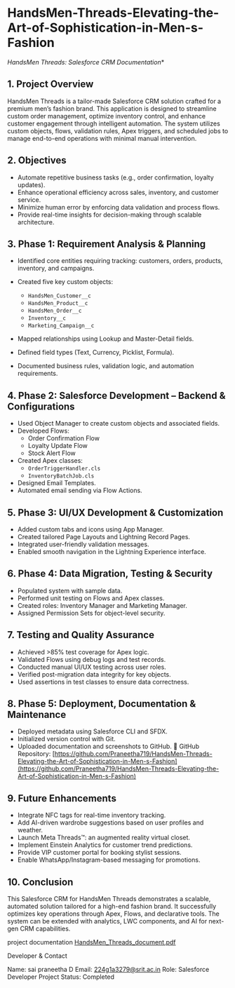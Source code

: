 # HandsMen-Threads-Elevating-the-Art-of-Sophistication-in-Men-s-Fashion
*HandsMen Threads: Salesforce CRM Documentation**
## **1. Project Overview**
HandsMen Threads is a tailor-made Salesforce CRM solution crafted for a premium men’s fashion brand. This application is designed to streamline custom order management, optimize inventory control, and enhance customer engagement through intelligent automation. The system utilizes custom objects, flows, validation rules, Apex triggers, and scheduled jobs to manage end-to-end operations with minimal manual intervention.
## **2. Objectives**
* Automate repetitive business tasks (e.g., order confirmation, loyalty updates).
* Enhance operational efficiency across sales, inventory, and customer service.
* Minimize human error by enforcing data validation and process flows.
* Provide real-time insights for decision-making through scalable architecture.
## **3. Phase 1: Requirement Analysis & Planning**
* Identified core entities requiring tracking: customers, orders, products, inventory, and campaigns.
* Created five key custom objects:

  * `HandsMen_Customer__c`
  * `HandsMen_Product__c`
  * `HandsMen_Order__c`
  * `Inventory__c`
  * `Marketing_Campaign__c`
* Mapped relationships using Lookup and Master-Detail fields.
* Defined field types (Text, Currency, Picklist, Formula).
* Documented business rules, validation logic, and automation requirements.
## **4. Phase 2: Salesforce Development – Backend & Configurations**
* Used Object Manager to create custom objects and associated fields.
* Developed Flows:
  * Order Confirmation Flow
  * Loyalty Update Flow
  * Stock Alert Flow
* Created Apex classes:
  * `OrderTriggerHandler.cls`
  * `InventoryBatchJob.cls`
* Designed Email Templates.
* Automated email sending via Flow Actions.
## **5. Phase 3: UI/UX Development & Customization**
* Added custom tabs and icons using App Manager.
* Created tailored Page Layouts and Lightning Record Pages.
* Integrated user-friendly validation messages.
* Enabled smooth navigation in the Lightning Experience interface.
## **6. Phase 4: Data Migration, Testing & Security**

* Populated system with sample data.
* Performed unit testing on Flows and Apex classes.
* Created roles: Inventory Manager and Marketing Manager.
* Assigned Permission Sets for object-level security.
## **7. Testing and Quality Assurance**
* Achieved >85% test coverage for Apex logic.
* Validated Flows using debug logs and test records.
* Conducted manual UI/UX testing across user roles.
* Verified post-migration data integrity for key objects.
* Used assertions in test classes to ensure data correctness.
## **8. Phase 5: Deployment, Documentation & Maintenance**
* Deployed metadata using Salesforce CLI and SFDX.
* Initialized version control with Git.
* Uploaded documentation and screenshots to GitHub.
🔗 GitHub Repository:
[https://github.com/Praneetha719/HandsMen-Threads-Elevating-the-Art-of-Sophistication-in-Men-s-Fashion](https://github.com/Praneetha719/HandsMen-Threads-Elevating-the-Art-of-Sophistication-in-Men-s-Fashion)
## **9. Future Enhancements**
* Integrate NFC tags for real-time inventory tracking.
* Add AI-driven wardrobe suggestions based on user profiles and weather.
* Launch Meta Threads™: an augmented reality virtual closet.
* Implement Einstein Analytics for customer trend predictions.
* Provide VIP customer portal for booking stylist sessions.
* Enable WhatsApp/Instagram-based messaging for promotions.
## **10. Conclusion**
This Salesforce CRM for HandsMen Threads demonstrates a scalable, automated solution tailored for a high-end fashion brand. It successfully optimizes key operations through Apex, Flows, and declarative tools. The system can be extended with analytics, LWC components, and AI for next-gen CRM capabilities.



project documentation
[HandsMen_Threads_document.pdf](https://github.com/user-attachments/files/21326156/HandsMen_Threads_document.pdf)



Developer & Contact

Name: sai praneetha D
Email: 224g1a3279@srit.ac.in
Role: Salesforce Developer 
Project Status: Completed
